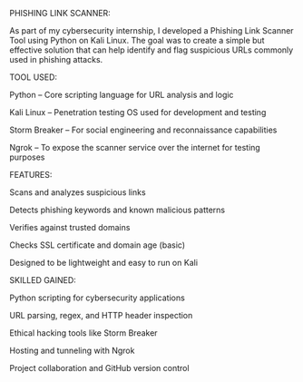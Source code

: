 PHISHING LINK SCANNER:

As part of my cybersecurity internship, I developed a Phishing Link Scanner Tool using Python on Kali Linux. The goal was to create a simple but effective solution that can help identify and flag suspicious URLs commonly used in phishing attacks.

TOOL USED:

Python – Core scripting language for URL analysis and logic

Kali Linux – Penetration testing OS used for development and testing

Storm Breaker – For social engineering and reconnaissance capabilities

Ngrok – To expose the scanner service over the internet for testing purposes

FEATURES:

Scans and analyzes suspicious links

Detects phishing keywords and known malicious patterns

Verifies against trusted domains

Checks SSL certificate and domain age (basic)

Designed to be lightweight and easy to run on Kali

SKILLED GAINED:

Python scripting for cybersecurity applications

URL parsing, regex, and HTTP header inspection

Ethical hacking tools like Storm Breaker

Hosting and tunneling with Ngrok

Project collaboration and GitHub version control



